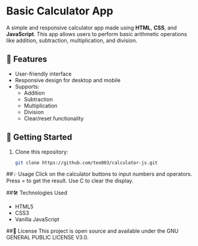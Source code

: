 # Basic Calculator App

A simple and responsive calculator app made using **HTML**, **CSS**, and **JavaScript**. This app allows users to perform basic arithmetic operations like addition, subtraction, multiplication, and division.

## 🧮 Features

- User-friendly interface
- Responsive design for desktop and mobile
- Supports:
  - Addition
  - Subtraction
  - Multiplication
  - Division
  - Clear/reset functionality

## 🚀 Getting Started

1. Clone this repository:
   ```bash
   git clone https://github.com/teo003/calculator-js.git

##💡 Usage
Click on the calculator buttons to input numbers and operators. Press = to get the result. Use C to clear the display.

##🛠️ Technologies Used
- HTML5
- CSS3
- Vanilla JavaScript

##📜 License
This project is open source and available under the GNU GENERAL PUBLIC LICENSE V3.0.

